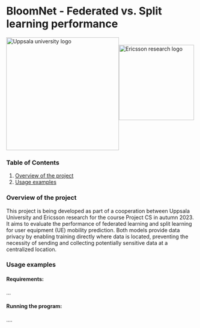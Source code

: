 # BloomNet - Federated vs. Split learning performance


<div id=images>
<img style="float:left" src="https://www.uu.se/images/18.17dda5f1791cdbd287d9b55/1622452923523/uu-logo-red.svg" alt="Uppsala university logo" width="300" height="300"/>

<img style="float:left; padding-top:20px; clear: inline-end" src="https://logos-world.net/wp-content/uploads/2020/12/Ericsson-Logo-2009-2018-700x394.png" alt="Ericsson research logo" width="auto" height="200"/>

</div>

<div id="content" style="padding-top:300px">

### Table of Contents

1. [Overview of the project](#overview)
2. [Usage examples](#usage)

### Overview of the project <a name="overview"></a>

This project is being developed as part of a cooperation between Uppsala University and Ericsson research for the course Project CS in autumn 2023. It aims to evaluate the performance of federated learning and split learning for user equipment (UE) mobility prediction. Both models provide data privacy by enabling training directly where data is located, preventing the necessity of sending and collecting potentially sensitive data at a centralized location.

### Usage examples <a name="usage"></a>

#### Requirements:
...

#### Running the program:
....

</div>
